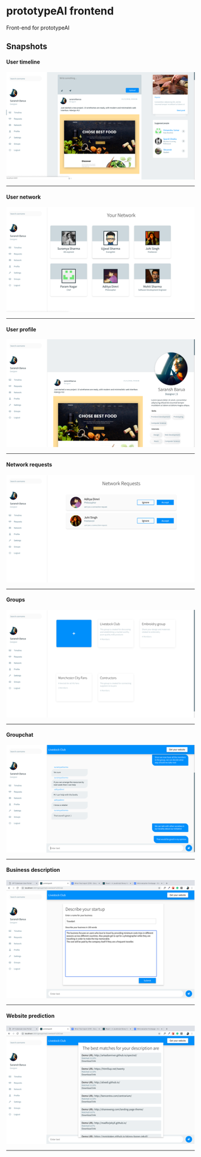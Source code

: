 # prototypeAI frontend
Front-end for prototypeAI

## Snapshots

#### User timeline
![Timeline](./screenshots/timeline.png?raw=true "User timeline")
<hr>

#### User network
![Network](./screenshots/network.png?raw=true "User network")
<hr>

#### User profile
![Profile](./screenshots/profile.png?raw=true "User profile")
<hr>

#### Network requests
![Network requests](./screenshots/requests.png?raw=true "Network requests")
<hr>

#### Groups
![Groups](./screenshots/groups.png?raw=true "Groups")
<hr>

#### Groupchat
![Groupchat](./screenshots/groupchat.png?raw=true "Groupchat")
<hr>

#### Business description
![Business description](./screenshots/description.png?raw=true "Business description")
<hr>

#### Website prediction
![Website prediction](./screenshots/final.png?raw=true "Website prediction")
<hr>
